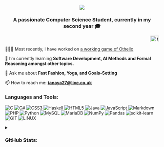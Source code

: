 <p align="center">
  <img src="https://github.com/Tanaya-27/Tanaya-27/assets/75646651/80968d0c-6634-46d4-b806-d9a44c8b5ac6"/>
</p>

<h3 align="center">A passionate Computer Science Student, currently in my second year 🎓</h3>

<p align="right">
<a href="https://linkedin.com/in/tanayapatel" target="blank"><img align="center" src="https://raw.githubusercontent.com/rahuldkjain/github-profile-readme-generator/master/src/images/icons/Social/linked-in-alt.svg" alt="tanayapatel" height="21" width="28" /></a>
</p>

👩🏽‍💻 Most recently, I have worked on [a working game of Othello](https://github.com/Tanaya-27/java-othello-game)

🌱 I’m currently learning **Software Development, AI Methods and Formal Reasoning amongst other topics.**

💬 Ask me about **Fast Fashion, Yoga, and Goals-Setting**

📫 How to reach me: **tanaya27@live.co.uk**

<h3 align="left">Languages and Tools:</h3>

![C](https://img.shields.io/badge/c-%2300599C.svg?style=flat&logo=c&logoColor=white) ![C#](https://img.shields.io/badge/c%23-%23239120.svg?style=flat&logo=c-sharp&logoColor=white) ![CSS3](https://img.shields.io/badge/css3-%231572B6.svg?style=flat&logo=css3&logoColor=white) ![Haskell](https://img.shields.io/badge/Haskell-5e5086?style=flat&logo=haskell&logoColor=white) ![HTML5](https://img.shields.io/badge/html5-%23E34F26.svg?style=flat&logo=html5&logoColor=white) ![Java](https://img.shields.io/badge/java-%23ED8B00.svg?style=flat&logo=java&logoColor=white) ![JavaScript](https://img.shields.io/badge/javascript-%23323330.svg?style=flat&logo=javascript&logoColor=%23F7DF1E) ![Markdown](https://img.shields.io/badge/markdown-%23000000.svg?style=flat&logo=markdown&logoColor=white) ![PHP](https://img.shields.io/badge/php-%23777BB4.svg?style=flat&logo=php&logoColor=white) ![Python](https://img.shields.io/badge/python-3670A0?style=flat&logo=python&logoColor=ffdd54) ![MySQL](https://img.shields.io/badge/mysql-%2300f.svg?style=flat&logo=mysql&logoColor=white) ![MariaDB](https://img.shields.io/badge/MariaDB-003545?style=flat&logo=mariadb&logoColor=white) ![NumPy](https://img.shields.io/badge/numpy-%23013243.svg?style=flat&logo=numpy&logoColor=white) ![Pandas](https://img.shields.io/badge/pandas-%23150458.svg?style=flat&logo=pandas&logoColor=white) ![scikit-learn](https://img.shields.io/badge/scikit--learn-%23F7931E.svg?style=flat&logo=scikit-learn&logoColor=white) ![GIT](https://img.shields.io/badge/Git-fc6d26?style=flat&logo=git&logoColor=white) ![LINUX](https://img.shields.io/badge/Linux-FCC624?style=flat&logo=linux&logoColor=black)

<details>
<summary><h3> GitHub Stats:</h3></summary>

  ![](https://github-readme-stats.vercel.app/api?username=tanaya-27&theme=material-palenight&hide_border=true&include_all_commits=false&count_private=false)<br/>
  ![](https://github-readme-streak-stats.herokuapp.com/?user=tanaya-27&theme=material-palenight&hide_border=true)
  ![](https://github-readme-stats.vercel.app/api/top-langs/?username=tanaya-27&theme=material-palenight&hide_border=true&include_all_commits=false&count_private=false&layout=compact)

  <p align="left"> <img src="https://komarev.com/ghpvc/?username=tanaya-27&label=Profile%20views&color=4100f0&style=flat" alt="tanaya-27" /> </p>

  ![](https://github-profile-trophy.vercel.app/?username=tanaya-27&theme=apprentice&no-frame=true&no-bg=true&margin-w=4)

  <!--
  ![](https://github-contributor-stats.vercel.app/api?username=tanaya-27&limit=5&theme=tokyonight&combine_all_yearly_contributions=true)
  -->

</p>

</details>

